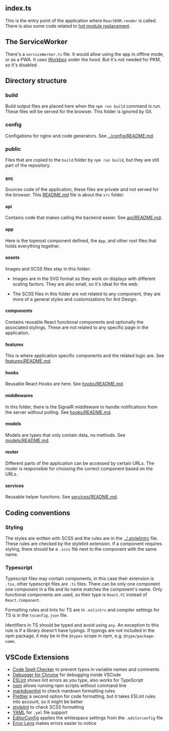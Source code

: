 ## index.ts

This is the entry point of the application where `ReactDOM.render` is called. There is also some
code related to [hot module replacement](https://webpack.js.org/guides/hot-module-replacement/).

## The ServiceWorker

There's a `serviceWorker.ts` file. It would allow using the app in offline mode, or as a PWA. It
uses [Workbox](https://developers.google.com/web/tools/workbox) under the hood. But it's not needed
for PKM, so it's disabled.

## Directory structure

### build

Build output files are placed here when the `npm run build` command is run. These files will be
served for the browser. This folder is ignored by Git.

### config

Configations for nginx and code generators. See [../config/README.md](config/README.md).

### public

Files that are copied to the `build` folder by `npm run build`, but they are still part of the
repository.

### src

Sources code of the application, these files are private and not served for the browser. This
[README.md](README.md) file is about the `src` folder.

#### api

Contains code that makes calling the backend easier. See [api/README.md](api/README.md).

#### app

Here is the topmost component defined, the `App`, and other root files that holds everything
together.

#### assets

Images and SCSS files stay in this folder:

- Images are in the SVG format so they work on displays with different scaling factors. They are
  also small, so it's ideal for the web.

- The SCSS files in this folder are not related to any component, they are more of a general styles
  and customizations for Ant Design.

#### components

Contains reusable React functional components and optionally the associated stylings. These are not
related to any specific page in the application.

#### features

This is where application specific components and the related logic are. See
[features/README.md](features/README.md).

#### hooks

Reusable React Hooks are here. See [hooks/README.md](hooks/README.md).

#### middlewares

In this folder, there is the SignalR middleware to handle notifications from the server without
polling. See [hooks/README.md](hooks/README.md).

#### models

Models are types that only contain data, no methods. See [models/README.md](models/README.md).

#### router

Different parts of the application can be accessed by certain URLs. The router is responsible for
choosing the correct component based on the URLs.

#### services

Reusable helper functions. See [services/README.md](services/README.md).

## Coding conventions

### Styling

The styles are written with SCSS and the rules are in the [../.stylelintrc](../.stylelintrc) file.
These rules are checked by the stylelint extension. If a component requires styling, there should be
a `.scss` file next to the component with the same name.

### Typescript

Typescript files may contain components, in this case their extension is `.tsx`, other typescript
files are `.ts` files. There can be only one component one component in a file and its name matches
the component's name. Only functional components are used, so their type is `React.FC` instead of
`React.Component`.

Formatting rules and lints for TS are in `.eslintrc` and compiler settings for TS is in the
`tsconfig.json` file.

Identifiers in TS should be typed and avoid using `any`. An exception to this rule is if a library
doesn't have typings. If typings are not included in the npm package, it may be in the `@types` scope
in npm, e.g. `@type/package-name`.

## VSCode Extensions

- [Code Spell Checker](https://marketplace.visualstudio.com/items?itemName=streetsidesoftware.code-spell-checker)
  to prevent typos in variable names and comments
- [Debugger for Chrome](https://marketplace.visualstudio.com/items?itemName=msjsdiag.debugger-for-chrome)
  for debugging inside VSCode
- [ESLint](https://marketplace.visualstudio.com/items?itemName=dbaeumer.vscode-eslint) shows lint
  errors as you type, also works for TypeScript
- [npm](https://marketplace.visualstudio.com/items?itemName=eg2.vscode-npm-script) allows running
  npm scripts without command line
- [markdownlint](https://marketplace.visualstudio.com/items?itemName=DavidAnson.vscode-markdownlint)
  to check mardown formatting rules
- [Prettier](https://marketplace.visualstudio.com/items?itemName=esbenp.prettier-vscode) a second
  option for code formatting, but it takes ESLint rules into account, so it might be better
- [stylelint](https://marketplace.visualstudio.com/items?itemName=stylelint.vscode-stylelint) to
  check SCSS formatting
- [YAML](https://marketplace.visualstudio.com/items?itemName=redhat.vscode-yaml) for `.yml` file
  support
- [EditorConfig](https://marketplace.visualstudio.com/items?itemName=EditorConfig.EditorConfig)
  applies the whitespace settings from the `.editorconfig` file
- [Error Lens](https://marketplace.visualstudio.com/items?itemName=usernamehw.errorlens) makes
  errors easier to notice
